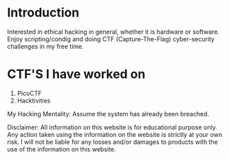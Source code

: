 # Introduction
Interested in ethical hacking in general, whether it is hardware or software. Enjoy scripting/condig and doing CTF (Capture-The-Flag) cyber-security challenges in my free time.
# CTF'S I have worked on
1) PicoCTF 
2) Hacktivities


My Hacking Mentality: Assume the system has already been breached.


Disclaimer: All information on this website is for educational purpose only. Any action taken using the information on the website is strictly at your own risk. I will not be liable for any losses and/or damages to products with the use of the information on this website.
